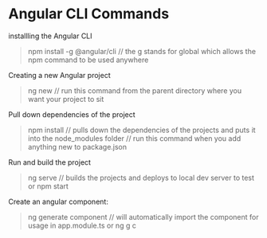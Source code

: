 
# Angular CLI Commands

installling the Angular CLI
> npm install -g @angular/cli     // the g stands for global which allows the npm command to be used anywhere

Creating a new Angular project
> ng new <name of project>          // run this command from the parent directory where you want your project to sit

Pull down dependencies of the project
> npm install                       // pulls down the dependencies of the projects and puts it into the node_modules folder
                                    // run this command when you add anything new to package.json

Run and build the project
> ng serve                          // builds the projects and deploys to local dev server to test
or 
> npm start

Create an angular component:
> ng generate component <component-name> // will automatically import the component for usage in app.module.ts
or
> ng g c <component-name>


